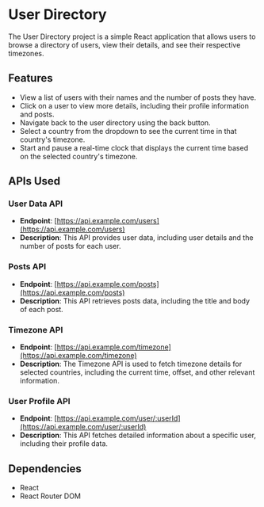 # User Directory
The User Directory project is a simple React application that allows users to browse a directory of users, view their details, and see their respective timezones.

## Features
- View a list of users with their names and the number of posts they have.
- Click on a user to view more details, including their profile information and posts.
- Navigate back to the user directory using the back button.
- Select a country from the dropdown to see the current time in that country's timezone.
- Start and pause a real-time clock that displays the current time based on the selected country's timezone.

## APIs Used

### User Data API

- **Endpoint**: [https://api.example.com/users](https://api.example.com/users)
- **Description**: This API provides user data, including user details and the number of posts for each user.

### Posts API

- **Endpoint**: [https://api.example.com/posts](https://api.example.com/posts)
- **Description**: This API retrieves posts data, including the title and body of each post.

### Timezone API

- **Endpoint**: [https://api.example.com/timezone](https://api.example.com/timezone)
- **Description**: The Timezone API is used to fetch timezone details for selected countries, including the current time, offset, and other relevant information.

### User Profile API

- **Endpoint**: [https://api.example.com/user/:userId](https://api.example.com/user/:userId)
- **Description**: This API fetches detailed information about a specific user, including their profile data.


## Dependencies
- React
- React Router DOM
